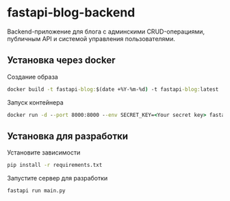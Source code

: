 # fastapi-blog-backend

Backend-приложение для блога с админскими CRUD-операциями, публичным API и системой управления пользователями.

## Установка через docker

Создание образа

```cmd
docker build -t fastapi-blog:$(date +%Y-%m-%d) -t fastapi-blog:latest .
```

Запуск контейнера

```cmd
docker run -d --port 8000:8000 --env SECRET_KEY=<Your secret key> fastapi-blog:latest
```

## Установка для разработки

Установите зависимости

```cmd
pip install -r requirements.txt
```

Запустите сервер для разработки

```cmd
fastapi run main.py
```
